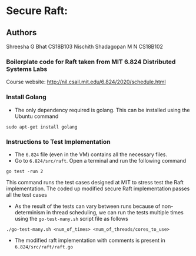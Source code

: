 # Secure Raft: 
## Authors
Shreesha G Bhat CS18B103
Nischith Shadagopan M N CS18B102

### Boilerplate code for Raft taken from MIT 6.824 Distributed Systems Labs
Course website: http://nil.csail.mit.edu/6.824/2020/schedule.html

### Install Golang 
* The only dependency required is golang. This can be installed using the Ubuntu command 
```
sudo apt-get install golang
```

### Instructions to Test Implementation
* The $\texttt{6.824}$ file (even in the VM) contains all the necessary files. 
* Go to $\texttt{6.824/src/raft}$. Open a terminal and run the following command 
```
go test -run 2
```

This command runs the test cases designed at MIT to stress test the Raft implementation. The coded up modified secure Raft implementation passes all the test cases

* As the result of the tests can vary between runs because of non-determinism in thread scheduling, we can run the tests multiple times using the $\texttt{go-test-many.sh}$ script file as follows
```
./go-test-many.sh <num_of_times> <num_of_threads/cores_to_use> 
```

* The modified raft implementation with comments is present in $\texttt{6.824/src/raft/raft.go}$